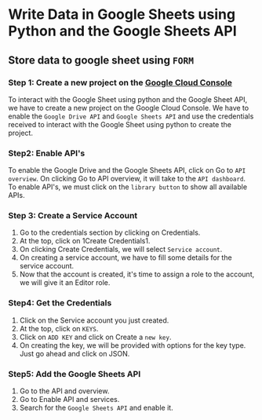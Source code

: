# Write Data in Google Sheets using Python and the Google Sheets API

## Store data to google sheet using `FORM`

### Step 1: Create a new project on the [Google Cloud Console](https://console.cloud.google.com)
To interact with the Google Sheet using python and the Google Sheet API, we have to create a new project on the Google Cloud Console. We have to enable the `Google Drive API` and `Google Sheets API` and use the credentials received to interact with the Google Sheet using python to create the project.

### Step2: Enable API's
To enable the Google Drive and the Google Sheets API, click on Go to `API overview`. On clicking Go to API overview, it will take to the `API dashboard`. To enable API's, we must click on the `library button` to show all available APIs.

### Step 3: Create a Service Account
1. Go to the credentials section by clicking on Credentials.
2. At the top, click on 1Create Credentials1.
3. On clicking Create Credentials, we will select `Service account`.
4. On creating a service account, we have to fill some details for the service account.
5. Now that the account is created, it's time to assign a role to the account, we will give it an Editor role.

### Step4: Get the Credentials
1. Click on the Service account you just created.
2. At the top, click on `KEYS`.
3. Click on `ADD KEY` and click on Create a `new key`.
4. On creating the key, we will be provided with options for the key type. Just go ahead and click on JSON.

### Step5: Add the Google Sheets API
1. Go to the API and overview.
2. Go to Enable API and services.
3. Search for the `Google Sheets API` and enable it.
